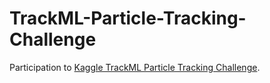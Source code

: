 # TrackML-Particle-Tracking-Challenge

Participation to [Kaggle TrackML Particle Tracking Challenge](https://www.kaggle.com/c/trackml-particle-identification?utm_medium=email&utm_source=intercom&utm_campaign=trackml+competition+2018).
